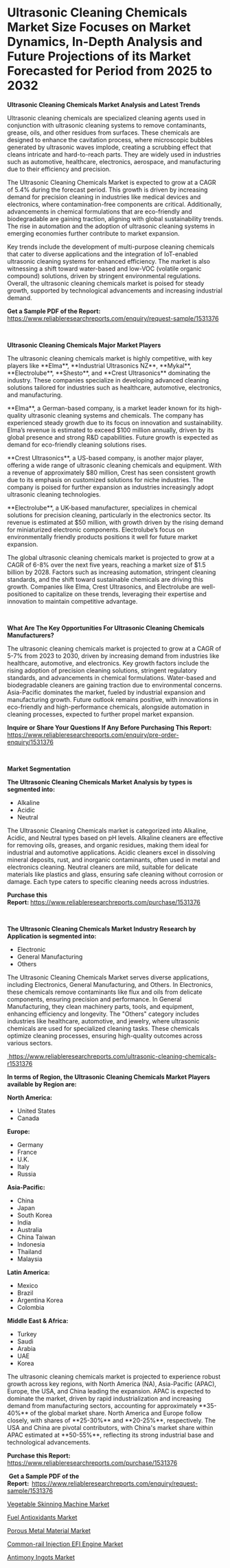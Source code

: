 <p><h1>Ultrasonic Cleaning Chemicals Market Size Focuses on Market Dynamics, In-Depth Analysis and Future Projections of its Market Forecasted for Period from 2025 to 2032</h1></p><p><strong>Ultrasonic Cleaning Chemicals Market Analysis and Latest Trends</strong></p>
<p><p>Ultrasonic cleaning chemicals are specialized cleaning agents used in conjunction with ultrasonic cleaning systems to remove contaminants, grease, oils, and other residues from surfaces. These chemicals are designed to enhance the cavitation process, where microscopic bubbles generated by ultrasonic waves implode, creating a scrubbing effect that cleans intricate and hard-to-reach parts. They are widely used in industries such as automotive, healthcare, electronics, aerospace, and manufacturing due to their efficiency and precision.</p><p>The Ultrasonic Cleaning Chemicals Market is expected to grow at a CAGR of 5.4% during the forecast period. This growth is driven by increasing demand for precision cleaning in industries like medical devices and electronics, where contamination-free components are critical. Additionally, advancements in chemical formulations that are eco-friendly and biodegradable are gaining traction, aligning with global sustainability trends. The rise in automation and the adoption of ultrasonic cleaning systems in emerging economies further contribute to market expansion.</p><p>Key trends include the development of multi-purpose cleaning chemicals that cater to diverse applications and the integration of IoT-enabled ultrasonic cleaning systems for enhanced efficiency. The market is also witnessing a shift toward water-based and low-VOC (volatile organic compound) solutions, driven by stringent environmental regulations. Overall, the ultrasonic cleaning chemicals market is poised for steady growth, supported by technological advancements and increasing industrial demand.</p></p>
<p><strong>Get a Sample PDF of the Report:&nbsp;</strong> <a href="https://www.reliableresearchreports.com/enquiry/request-sample/1531376?utm_campaign=16&utm_medium=2&utm_source=Github&utm_content=ia&utm_term=26012025&utm_id=ultrasonic-cleaning-chemicals">https://www.reliableresearchreports.com/enquiry/request-sample/1531376</a></p>
<p>&nbsp;</p>
<p><strong>Ultrasonic Cleaning Chemicals Major Market Players</strong></p>
<p><p>The ultrasonic cleaning chemicals market is highly competitive, with key players like **Elma**, **Industrial Ultrasonics NZ**, **Mykal**, **Electrolube**, **Shesto**, and **Crest Ultrasonics** dominating the industry. These companies specialize in developing advanced cleaning solutions tailored for industries such as healthcare, automotive, electronics, and manufacturing.</p><p>**Elma**, a German-based company, is a market leader known for its high-quality ultrasonic cleaning systems and chemicals. The company has experienced steady growth due to its focus on innovation and sustainability. Elma’s revenue is estimated to exceed $100 million annually, driven by its global presence and strong R&D capabilities. Future growth is expected as demand for eco-friendly cleaning solutions rises.</p><p>**Crest Ultrasonics**, a US-based company, is another major player, offering a wide range of ultrasonic cleaning chemicals and equipment. With a revenue of approximately $80 million, Crest has seen consistent growth due to its emphasis on customized solutions for niche industries. The company is poised for further expansion as industries increasingly adopt ultrasonic cleaning technologies.</p><p>**Electrolube**, a UK-based manufacturer, specializes in chemical solutions for precision cleaning, particularly in the electronics sector. Its revenue is estimated at $50 million, with growth driven by the rising demand for miniaturized electronic components. Electrolube’s focus on environmentally friendly products positions it well for future market expansion.</p><p>The global ultrasonic cleaning chemicals market is projected to grow at a CAGR of 6-8% over the next five years, reaching a market size of $1.5 billion by 2028. Factors such as increasing automation, stringent cleaning standards, and the shift toward sustainable chemicals are driving this growth. Companies like Elma, Crest Ultrasonics, and Electrolube are well-positioned to capitalize on these trends, leveraging their expertise and innovation to maintain competitive advantage.</p></p>
<p>&nbsp;</p>
<p><strong>What Are The Key Opportunities For Ultrasonic Cleaning Chemicals Manufacturers?</strong></p>
<p><p>The ultrasonic cleaning chemicals market is projected to grow at a CAGR of 5-7% from 2023 to 2030, driven by increasing demand from industries like healthcare, automotive, and electronics. Key growth factors include the rising adoption of precision cleaning solutions, stringent regulatory standards, and advancements in chemical formulations. Water-based and biodegradable cleaners are gaining traction due to environmental concerns. Asia-Pacific dominates the market, fueled by industrial expansion and manufacturing growth. Future outlook remains positive, with innovations in eco-friendly and high-performance chemicals, alongside automation in cleaning processes, expected to further propel market expansion.</p></p>
<p><strong>Inquire or Share Your Questions If Any Before Purchasing This Report:</strong> <a href="https://www.reliableresearchreports.com/enquiry/pre-order-enquiry/1531376?utm_campaign=16&utm_medium=2&utm_source=Github&utm_content=ia&utm_term=26012025&utm_id=ultrasonic-cleaning-chemicals">https://www.reliableresearchreports.com/enquiry/pre-order-enquiry/1531376</a></p>
<p>&nbsp;</p>
<p><strong>Market Segmentation</strong></p>
<p><strong>The Ultrasonic Cleaning Chemicals Market Analysis by types is segmented into:</strong></p>
<p><ul><li>Alkaline</li><li>Acidic</li><li>Neutral</li></ul></p>
<p><p>The Ultrasonic Cleaning Chemicals market is categorized into Alkaline, Acidic, and Neutral types based on pH levels. Alkaline cleaners are effective for removing oils, greases, and organic residues, making them ideal for industrial and automotive applications. Acidic cleaners excel in dissolving mineral deposits, rust, and inorganic contaminants, often used in metal and electronics cleaning. Neutral cleaners are mild, suitable for delicate materials like plastics and glass, ensuring safe cleaning without corrosion or damage. Each type caters to specific cleaning needs across industries.</p></p>
<p><strong>Purchase this Report:&nbsp;</strong><a href="https://www.reliableresearchreports.com/purchase/1531376?utm_campaign=16&utm_medium=2&utm_source=Github&utm_content=ia&utm_term=26012025&utm_id=ultrasonic-cleaning-chemicals">https://www.reliableresearchreports.com/purchase/1531376</a></p>
<p>&nbsp;</p>
<p><strong>The Ultrasonic Cleaning Chemicals Market Industry Research by Application is segmented into:</strong></p>
<p><ul><li>Electronic</li><li>General Manufacturing</li><li>Others</li></ul></p>
<p><p>The Ultrasonic Cleaning Chemicals Market serves diverse applications, including Electronics, General Manufacturing, and Others. In Electronics, these chemicals remove contaminants like flux and oils from delicate components, ensuring precision and performance. In General Manufacturing, they clean machinery parts, tools, and equipment, enhancing efficiency and longevity. The "Others" category includes industries like healthcare, automotive, and jewelry, where ultrasonic chemicals are used for specialized cleaning tasks. These chemicals optimize cleaning processes, ensuring high-quality outcomes across various sectors.</p></p>
<p><a href="https://www.reliableresearchreports.com/ultrasonic-cleaning-chemicals-r1531376?utm_campaign=16&utm_medium=2&utm_source=Github&utm_content=ia&utm_term=26012025&utm_id=ultrasonic-cleaning-chemicals">&nbsp;https://www.reliableresearchreports.com/ultrasonic-cleaning-chemicals-r1531376</a></p>
<p><strong>In terms of Region, the Ultrasonic Cleaning Chemicals Market Players available by Region are:</strong></p>
<p>
    <p> <strong> North America: </strong>
        <ul>
            <li>United States</li>
            <li>Canada</li>
        </ul>
        </p> 
    <p> <strong> Europe: </strong>
        <ul>
            <li>Germany</li>
            <li>France</li>
            <li>U.K.</li>
            <li>Italy</li>
            <li>Russia</li>
        </ul>
        </p> 
    <p> <strong> Asia-Pacific: </strong>
        <ul>
            <li>China</li>
            <li>Japan</li>
            <li>South Korea</li>
            <li>India</li>
            <li>Australia</li>
            <li>China Taiwan</li>
            <li>Indonesia</li>
            <li>Thailand</li>
            <li>Malaysia</li>
        </ul>
        </p> 
    <p> <strong> Latin America: </strong>
        <ul>
            <li>Mexico</li>
            <li>Brazil</li>
            <li>Argentina Korea</li>
            <li>Colombia</li>
        </ul>
        </p> 
    <p> <strong> Middle East & Africa: </strong>
        <ul>
            <li>Turkey</li>
            <li>Saudi</li>
            <li>Arabia</li>
            <li>UAE</li>
            <li>Korea</li>
        </ul>
    </p>
    </p>
<p><p>The ultrasonic cleaning chemicals market is projected to experience robust growth across key regions, with North America (NA), Asia-Pacific (APAC), Europe, the USA, and China leading the expansion. APAC is expected to dominate the market, driven by rapid industrialization and increasing demand from manufacturing sectors, accounting for approximately **35-40%** of the global market share. North America and Europe follow closely, with shares of **25-30%** and **20-25%**, respectively. The USA and China are pivotal contributors, with China's market share within APAC estimated at **50-55%**, reflecting its strong industrial base and technological advancements.</p></p>
<p><strong>Purchase this Report: </strong><a href="https://www.reliableresearchreports.com/purchase/1531376?utm_campaign=16&utm_medium=2&utm_source=Github&utm_content=ia&utm_term=26012025&utm_id=ultrasonic-cleaning-chemicals">https://www.reliableresearchreports.com/purchase/1531376</a></p>
<p>&nbsp;<strong>Get a Sample PDF of the Report:&nbsp;&nbsp;</strong><a href="https://www.reliableresearchreports.com/enquiry/request-sample/1531376?utm_campaign=16&utm_medium=2&utm_source=Github&utm_content=ia&utm_term=26012025&utm_id=ultrasonic-cleaning-chemicals">https://www.reliableresearchreports.com/enquiry/request-sample/1531376</a></p>
<p><strong></strong></p>
<p><p><a href="https://www.linkedin.com/pulse/vegetable-skinning-machine-industry-forecast-future-growth-valuation-qpujc?utm_campaign=16&utm_medium=2&utm_source=Github&utm_content=ia&utm_term=26012025&utm_id=ultrasonic-cleaning-chemicals">Vegetable Skinning Machine Market</a></p><p><a href="https://github.com/jerhoskinson197676/Market-Research-Report-List-1/blob/main/fuel-antioxidants-market.md?utm_campaign=16&utm_medium=2&utm_source=Github&utm_content=ia&utm_term=26012025&utm_id=ultrasonic-cleaning-chemicals">Fuel Antioxidants Market</a></p><p><a href="https://www.linkedin.com/pulse/porous-metal-material-market-analysis-revenue-forecast-41-cagr-oc3mf?utm_campaign=16&utm_medium=2&utm_source=Github&utm_content=ia&utm_term=26012025&utm_id=ultrasonic-cleaning-chemicals">Porous Metal Material Market</a></p><p><a href="https://www.linkedin.com/pulse/comprehensive-analysis-common-rail-injection-efi-engine-market-evdcc?utm_campaign=16&utm_medium=2&utm_source=Github&utm_content=ia&utm_term=26012025&utm_id=ultrasonic-cleaning-chemicals">Common-rail Injection EFI Engine Market</a></p><p><a href="https://github.com/JosephineMcguire65/Market-Research-Report-List-1/blob/main/antimony-ingots-market.md?utm_campaign=16&utm_medium=2&utm_source=Github&utm_content=ia&utm_term=26012025&utm_id=ultrasonic-cleaning-chemicals">Antimony Ingots Market</a></p></p>
